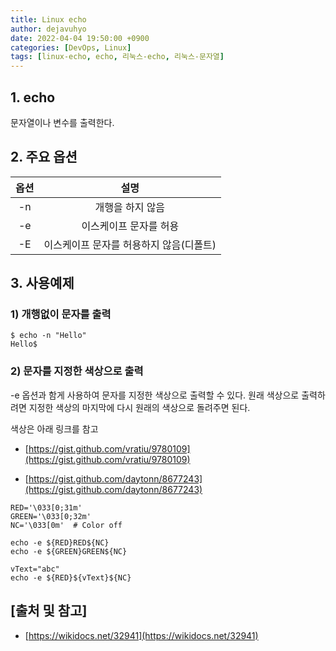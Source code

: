 ```yaml
---
title: Linux echo
author: dejavuhyo
date: 2022-04-04 19:50:00 +0900
categories: [DevOps, Linux]
tags: [linux-echo, echo, 리눅스-echo, 리눅스-문자열]
---
```


## 1. echo
문자열이나 변수를 출력한다.

## 2. 주요 옵션

| 옵션 | 설명 |
|:-----:|:-----:|
| -n | 개행을 하지 않음 |
| -e | 이스케이프 문자를 허용 |
| -E | 이스케이프 문자를 허용하지 않음(디폴트) |

## 3. 사용예제

### 1) 개행없이 문자를 출력

```shell
$ echo -n "Hello"
Hello$
```

### 2) 문자를 지정한 색상으로 출력
-e 옵션과 함게 사용하여 문자를 지정한 색상으로 출력할 수 있다. 원래 색상으로 출력하려면 지정한 색상의 마지막에 다시 원래의 색상으로 돌려주면 된다.

색상은 아래 링크를 참고

* [https://gist.github.com/vratiu/9780109](https://gist.github.com/vratiu/9780109)

* [https://gist.github.com/daytonn/8677243](https://gist.github.com/daytonn/8677243)

```shell
RED='\033[0;31m'
GREEN='\033[0;32m'
NC='\033[0m'  # Color off

echo -e ${RED}RED${NC}
echo -e ${GREEN}GREEN${NC}

vText="abc"
echo -e ${RED}${vText}${NC}
```

## [출처 및 참고]
* [https://wikidocs.net/32941](https://wikidocs.net/32941)
